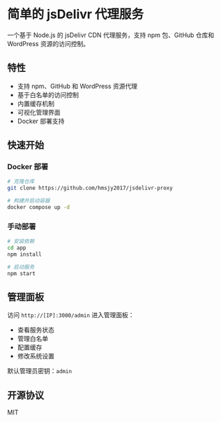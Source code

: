 # 简单的 jsDelivr 代理服务

一个基于 Node.js 的 jsDelivr CDN 代理服务，支持 npm 包、GitHub 仓库和 WordPress 资源的访问控制。

## 特性

- 支持 npm、GitHub 和 WordPress 资源代理
- 基于白名单的访问控制
- 内置缓存机制
- 可视化管理界面
- Docker 部署支持

## 快速开始

### Docker 部署

```bash
# 克隆仓库
git clone https://github.com/hmsjy2017/jsdelivr-proxy

# 构建并启动容器
docker compose up -d
```

### 手动部署

```bash
# 安装依赖
cd app
npm install

# 启动服务
npm start
```

## 管理面板

访问 `http://[IP]:3000/admin` 进入管理面板：

- 查看服务状态
- 管理白名单
- 配置缓存
- 修改系统设置

默认管理员密钥：`admin`

## 开源协议

MIT